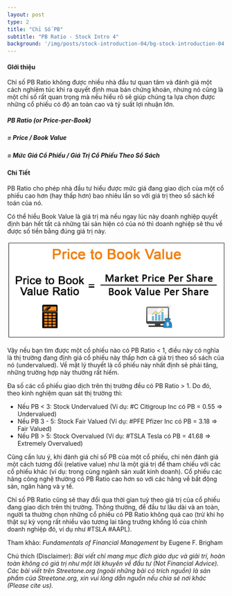 ```yaml
---
layout: post
type: 2
title: "Chỉ Số PB"
subtitle: "PB Ratio - Stock Intro 4"
background: '/img/posts/stock-introduction-04/bg-stock-introduction-04.png'
---
```


#### GIới thiệu

Chỉ số PB Ratio không được nhiều nhà đầu tư quan tâm và đánh giá một cách nghiêm túc khi ra quyết định mua bán chứng khoán, nhưng nó cũng là một chỉ số rất quan trọng mà nếu hiểu rõ sẽ giúp chúng ta lựa chọn được những cổ phiếu có độ an toàn cao và tỷ suất lợi nhuận lớn.

##### PB Ratio (or Price-per-Book)
##### = Price / Book Value
##### = Mức Giá Cổ Phiếu / Giá Trị Cổ Phiếu Theo Sổ Sách

#### Chi Tiết

PB Ratio cho phép nhà đầu tư hiểu được mức giá đang giao dịch của một cổ phiếu cao hơn (hay thấp hơn) bao nhiêu lần so với giá trị theo sổ sách kế toán của nó. 

Có thể hiểu Book Value là giá trị mà nếu ngay lúc này doanh nghiệp quyết định bán hết tất cả những tài sản hiện có của nó thì doanh nghiệp sẽ thu về được số tiền bằng đúng giá trị này.

![stock-introduction-04](/img/posts/stock-introduction-04/sm-pb.png)

Vậy nếu bạn tìm được một cổ phiếu nào có PB Ratio < 1, điều này có nghĩa là thị trường đang định giá cổ phiếu này thấp hơn cả giá trị theo sổ sách của nó (undervalued). Về mặt lý thuyết là cổ phiếu này nhất định sẽ phải tăng, những trường hợp này thường rất hiếm.

Đa số các cổ phiếu giao dịch trên thị trường đều có PB Ratio > 1. Do đó, theo kinh nghiệm quan sát thị trường thì:

- Nếu PB < 3: Stock Undervalued (Ví dụ: #C Citigroup Inc có PB = 0.55 => Undervalued)
- Nếu PB 3 - 5: Stock Fair Valued (Ví dụ: #PFE Pfizer Inc có PB = 3.18 => Fair Valued)
- Nếu PB > 5: Stock Overvalued (Ví dụ: #TSLA Tesla có PB = 41.68 => Extremely Overvalued)

Cũng cần lưu ý, khi đánh giá chỉ số PB của một cổ phiếu, chỉ nên đánh giá một cách tương đối (relative value) như là một giá trị để tham chiếu với các cổ phiếu khác (ví dụ: trong cùng ngành sản xuất kinh doanh). Cổ phiếu các hãng công nghệ thường có PB Ratio cao hơn so với các hãng về bất động sản, ngân hàng và y tế.

Chỉ số PB Ratio cũng sẽ thay đổi qua thời gian tuỳ theo giá trị của cổ phiếu đang giao dịch trên thị trường. Thông thường, để đầu tư lâu dài và an toàn, người ta thường chọn những cổ phiếu có PB Ratio không quá cao (trừ khi họ thật sự kỳ vọng rất nhiều vào tương lai tăng trưởng khổng lồ của chính doanh nghiệp đó, ví dụ như #TSLA #AAPL).

Tham khảo: *Fundamentals of Financial Management* by Eugene F. Brigham

Chú thích (Disclaimer):
*Bài viết chỉ mang mục đích giáo dục và giải trí, hoàn toàn không có giá trị như một lời khuyên về đầu tư (Not Financial Advice).*
*Các bài viết trên Streetone.org (ngoài những bài có trích nguồn) là sản phẩm của Streetone.org, xin vui lòng dẫn nguồn nếu chia sẻ nơi khác (Please cite us).*
